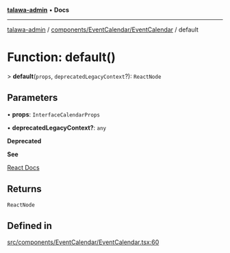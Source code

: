 [**talawa-admin**](../../../../README.md) • **Docs**

***

[talawa-admin](../../../../modules.md) / [components/EventCalendar/EventCalendar](../README.md) / default

# Function: default()

\> **default**(`props`, `deprecatedLegacyContext`?): `ReactNode`

## Parameters

• **props**: `InterfaceCalendarProps`

• **deprecatedLegacyContext?**: `any`

**Deprecated**

**See**

[React Docs](https://legacy.reactjs.org/docs/legacy-context.html#referencing-context-in-lifecycle-methods)

## Returns

`ReactNode`

## Defined in

[src/components/EventCalendar/EventCalendar.tsx:60](https://github.com/PalisadoesFoundation/talawa-admin/blob/084ac7e92dede9766b77e75cf296f40165965140/src/components/EventCalendar/EventCalendar.tsx#L60)
